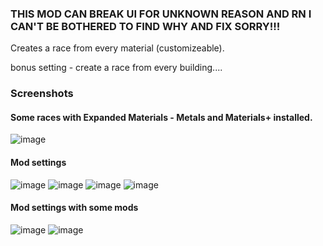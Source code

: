 ### THIS MOD CAN BREAK UI FOR UNKNOWN REASON AND RN I CAN'T BE BOTHERED TO FIND WHY AND FIX SORRY!!!

Creates a race from every material (customizeable). 






bonus setting - create a race from every building....

### Screenshots
#### Some races with Expanded Materials - Metals and Materials+ installed. 
![image](https://user-images.githubusercontent.com/76593873/148944383-9f95176c-9656-4436-9d2b-aec3c7907012.png)
#### Mod settings
![image](https://user-images.githubusercontent.com/76593873/148813723-810a578d-801a-472f-8d17-3d2302a867ba.png)
![image](https://user-images.githubusercontent.com/76593873/148813758-775b5043-3a47-4f12-b874-ead3919614b8.png)
![image](https://user-images.githubusercontent.com/76593873/148813799-d945fcd7-1b64-4ce0-bd6e-511d6cc8b533.png)
![image](https://user-images.githubusercontent.com/76593873/148813836-9cc60098-f6f3-404e-818b-20485cd06cca.png)

#### Mod settings with some mods
![image](https://user-images.githubusercontent.com/76593873/148814403-cdf282aa-5851-4616-8a33-aa9f76cf07f6.png)
![image](https://user-images.githubusercontent.com/76593873/148944486-8431fb41-e836-4f3e-ad2c-fac3d4edc669.png)
